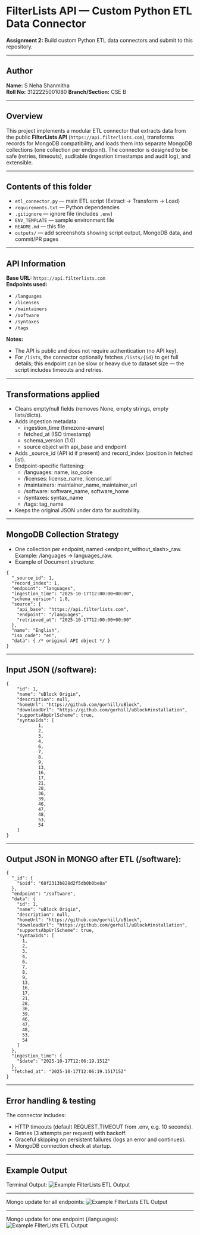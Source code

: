 # FilterLists API — Custom Python ETL Data Connector

**Assignment 2:** Build custom Python ETL data connectors and submit to this repository.

---

## Author
**Name:** S Neha Shanmitha  
**Roll No:** 3122225001080 
**Branch/Section:** CSE B

---

## Overview
This project implements a modular ETL connector that extracts data from the public **FilterLists API** (`https://api.filterlists.com`), transforms records for MongoDB compatibility, and loads them into separate MongoDB collections (one collection per endpoint). The connector is designed to be safe (retries, timeouts), auditable (ingestion timestamps and audit log), and extensible.

---

## Contents of this folder
- `etl_connector.py` — main ETL script (Extract → Transform → Load)
- `requirements.txt` — Python dependencies
- `.gitignore` — ignore file (includes `.env`)
- `ENV_TEMPLATE` — sample environment file 
- `README.md` — this file
- `outputs/` — add screenshots showing script output, MongoDB data, and commit/PR pages

---

## API Information
**Base URL:** `https://api.filterlists.com`  
**Endpoints used:**
- `/languages`
- `/licenses`
- `/maintainers`
- `/software`
- `/syntaxes`
- `/tags`

**Notes:**
- The API is public and does not require authentication (no API key).
- For `/lists`, the connector optionally fetches `/lists/{id}` to get full details; this endpoint can be slow or heavy due to dataset size — the script includes timeouts and retries.

---

## Transformations applied
- Cleans empty/null fields (removes None, empty strings, empty lists/dicts).
- Adds ingestion metadata:
  - ingestion_time (timezone-aware)
  - fetched_at (ISO timestamp)
  - schema_version (1.0)
  - source object with api_base and endpoint
- Adds _source_id (API id if present) and record_index (position in fetched list).
- Endpoint-specific flattening:
  - /languages: name, iso_code
  - /licenses: license_name, license_url
  - /maintainers: maintainer_name, maintainer_url
  - /software: software_name, software_home
  - /syntaxes: syntax_name
  - /tags: tag_name
- Keeps the original JSON under data for auditability.

---

## MongoDB Collection Strategy
- One collection per endpoint, named <endpoint_without_slash>_raw. Example: /languages → languages_raw.
- Example of Document structure:
```
{
  "_source_id": 1,
  "record_index": 1,
  "endpoint": "languages",
  "ingestion_time": "2025-10-17T12:00:00+00:00",
  "schema_version": 1.0,
  "source": {
    "api_base": "https://api.filterlists.com",
    "endpoint": "/languages",
    "retrieved_at": "2025-10-17T12:00:00+00:00"
  },
  "name": "English",
  "iso_code": "en",
  "data": { /* original API object */ }
}
```
---
## Input JSON (/software):
```
{
    "id": 1,
    "name": "uBlock Origin",
    "description": null,
    "homeUrl": "https://github.com/gorhill/uBlock",
    "downloadUrl": "https://github.com/gorhill/uBlock#installation",
    "supportsAbpUrlScheme": true,
    "syntaxIds": [
            1,
            2,
            3,
            4,
            6,
            7,
            8,
            9,
            13,
            16,
            17,
            21,
            28,
            36,
            39,
            46,
            47,
            48,
            53,
            54
    ]
}
```
---
## Output JSON in MONGO after ETL (/software):
```
{
  "_id": {
    "$oid": "68f2313b828d2f5db0b0be8a"
  },
  "endpoint": "/software",
  "data": {
    "id": 1,
    "name": "uBlock Origin",
    "description": null,
    "homeUrl": "https://github.com/gorhill/uBlock",
    "downloadUrl": "https://github.com/gorhill/uBlock#installation",
    "supportsAbpUrlScheme": true,
    "syntaxIds": [
      1,
      2,
      3,
      4,
      6,
      7,
      8,
      9,
      13,
      16,
      17,
      21,
      28,
      36,
      39,
      46,
      47,
      48,
      53,
      54
    ]
  },
  "ingestion_time": {
    "$date": "2025-10-17T12:06:19.151Z"
  },
  "fetched_at": "2025-10-17T12:06:19.151715Z"
}
```

---
## Error handling & testing
The connector includes:
- HTTP timeouts (default REQUEST_TIMEOUT from .env, e.g. 10 seconds).
- Retries (3 attempts per request) with backoff.
- Graceful skipping on persistent failures (logs an error and continues).
- MongoDB connection check at startup.
---
## Example Output
Terminal Output:
![Example FilterLists ETL Output](Outputs/run_output.png)

---
Mongo update for all endpoints:
![Example FIlterLists ETL Output](Outputs/mongo_storage_all_endpoints.png)

---
Mongo update for one endpoint (/languages):
![Example FIlterLists ETL Output](Outputs/mongo_output_for_one_endpoint.png)
